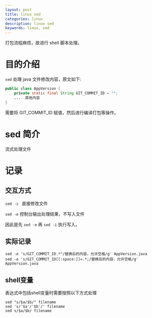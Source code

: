 ```yaml
---
layout: post
title: linux sed
categories: linux
description: linux sed
keywords: linux, sed
---
```

打包流程麻烦，故进行 shell 脚本处理。

# 目的介绍

`sed` 处理 java 文件修改内容，原文如下:

```java
public class AppVersion {
    private static final String GIT_COMMIT_ID = "";
    .....其他内容
}
```
需要将 GIT_COMMIT_ID 赋值，然后进行编译打包等操作。

# sed 简介

流式处理文件

# 记录
## 交互方式

`sed -i ` 直接修改文件

`sed -e` 控制台输出处理结果，不写入文件

因此是先 `sed -e` 再 `sed -i` 执行写入。

## 实际记录

```
sed -e 's/GIT_COMMIT_ID.*"/替换后的内容，允许空格/g' AppVersion.java
sed -e 's/GIT_COMMIT_ID[[:space:]]=.*;/替换后的内容，允许空格/g' AppVersion.java
```

## shell变量

表达式中包括shell变量时需要按照以下方式处理

```
sed "s/$a/$b/" filename
sed 's/'$a'/'$b'/' filename 
sed s/$a/$b/ filename
```